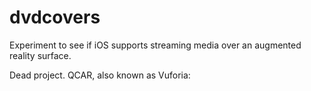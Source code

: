 # dvdcovers
Experiment to see if iOS supports streaming media over an augmented reality surface.

Dead project. QCAR, also known as Vuforia:

